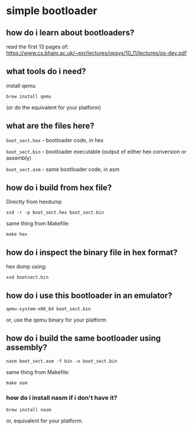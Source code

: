 # simple bootloader

## how do i learn about bootloaders?

read the first 13 pages of: https://www.cs.bham.ac.uk/~exr/lectures/opsys/10_11/lectures/os-dev.pdf

## what tools do i need?

install qemu

```
brew install qemu
```

(or do the equivalent for your platform)

## what are the files here?

`boot_sect.hex` - bootloader code, in hex

`boot_sect.bin` - bootloader executable (output of either hex conversion or assembly)

`boot_sect.asm` - same bootloader code, in asm

## how do i build from hex file?

Directly from hexdump

```
xxd -r -p boot_sect.hex boot_sect.bin
```

same thing from Makefile:

```
make hex
```

## how do i inspect the binary file in hex format?

hex dump using:

```
xxd bootsect.bin
```

## how do i use this bootloader in an emulator?

```
qemu-system-x86_64 boot_sect.bin
```

or, use the qemu binary for your platform

## how do i build the same bootloader using assembly?

```
nasm boot_sect.asm -f bin -o boot_sect.bin
```

same thing from Makefile:

```
make asm
```

### how do i install nasm if i don't have it?

```
brew install nasm
```

or, equivalent for your platform.


